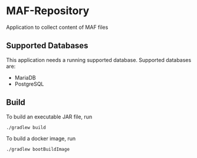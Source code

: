 # MAF-Repository

Application to collect content of MAF files

## Supported Databases

This application needs a running supported database. Supported databases are:
* MariaDB
* PostgreSQL

## Build

To build an executable JAR file, run

```
./gradlew build
```

To build a docker image, run

```
./gradlew bootBuildImage
```

